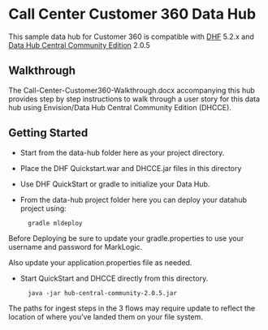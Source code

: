 # Call Center Customer 360 Data Hub

This sample data hub for Customer 360 is compatible with [DHF] 5.2.x and [Data Hub Central Community Edition] 2.0.5

## Walkthrough

The Call-Center-Customer360-Walkthrough.docx accompanying this hub provides step by step instructions to walk through a user story for this data hub using Envision/Data Hub Central Community Edition (DHCCE). 

## Getting Started

* Start from the data-hub folder here as your project directory.
* Place the DHF Quickstart.war and DHCCE.jar files in this directory
* Use DHF QuickStart or gradle to initialize your Data Hub.
* From the data-hub project folder here you can deploy your datahub project using: 

        gradle mldeploy  

Before Deploying be sure to update your gradle.properties to use your username and password for MarkLogic.

Also update your application.properties file as needed.

* Start QuickStart and DHCCE directly from this directory.
        
        java -jar hub-central-community-2.0.5.jar

The paths for ingest steps in the 3 flows may require update to reflect the location of where you've landed them on your file system.



[DHF]:https://github.com/marklogic/marklogic-data-hub
[Data Hub Central Community Edition]:https://github.com/marklogic-community/data-hub-central-community
